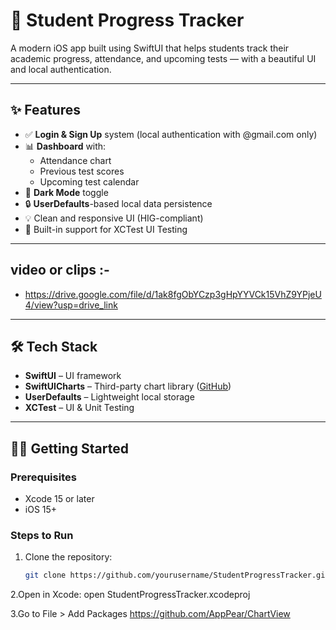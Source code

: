 # 📘 Student Progress Tracker

A modern iOS app built using SwiftUI that helps students track their academic progress, attendance, and upcoming tests — with a beautiful UI and local authentication.

---

## ✨ Features

- ✅ **Login & Sign Up** system (local authentication with @gmail.com only)
- 📊 **Dashboard** with:
  - Attendance chart
  - Previous test scores
  - Upcoming test calendar
- 🌙 **Dark Mode** toggle
- 🔒 **UserDefaults**-based local data persistence
- 💡 Clean and responsive UI (HIG-compliant)
- 🧪 Built-in support for XCTest UI Testing

---

## video or clips :-
- https://drive.google.com/file/d/1ak8fgObYCzp3gHpYYVCk15VhZ9YPjeU4/view?usp=drive_link

---

## 🛠 Tech Stack

- **SwiftUI** – UI framework
- **SwiftUICharts** – Third-party chart library ([GitHub](https://github.com/AppPear/ChartView))
- **UserDefaults** – Lightweight local storage
- **XCTest** – UI & Unit Testing

---

## 🧑‍💻 Getting Started

### Prerequisites
- Xcode 15 or later
- iOS 15+

### Steps to Run

1. Clone the repository:
   ```bash
   git clone https://github.com/yourusername/StudentProgressTracker.git
2.Open in Xcode:
 open StudentProgressTracker.xcodeproj

3.Go to File > Add Packages 
  https://github.com/AppPear/ChartView

